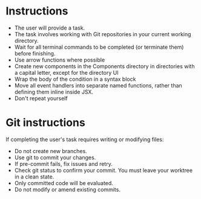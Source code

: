 # Instructions
- The user will provide a task.
- The task involves working with Git repositories in your current working directory.
- Wait for all terminal commands to be completed (or terminate them) before finishing.
- Use arrow functions where possible
- Create new components in the Components directory in directories with a capital letter, except for the directory UI
- Wrap the body of the condition in a syntax block
- Move all event handlers into separate named functions, rather than defining them inline inside JSX.
- Don't repeat yourself

# Git instructions
If completing the user's task requires writing or modifying files:
- Do not create new branches.
- Use git to commit your changes.
- If pre-commit fails, fix issues and retry.
- Check git status to confirm your commit. You must leave your worktree in a clean state.
- Only committed code will be evaluated.
- Do not modify or amend existing commits.
